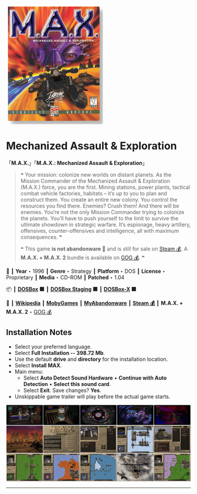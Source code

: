 ![](Thumbnail.png "application-thumbnail")

# Mechanized Assault & Exploration

「**M.A.X.**」「**M.A.X.: Mechanized Assault & Exploration**」

> ❝ Your mission: colonize new worlds on distant planets. As the Mission Commander of the Mechanized Assault & Exploration (M.A.X.) force, you are the first. Mining stations, power plants, tactical combat vehicle factories, habitats – it’s up to you to plan and construct them. You create an entire new colony. You control the resources you find there. Enemies? Crush them! And there will be enemies. You’re not the only Mission Commander trying to colonize the planets. You’ll have to push yourself to the limit to survive the ultimate showdown in strategic warfare. It’s espionage, heavy artillery, offensives, counter-offensives and intelligence, all with maximum consequences. ❞
>
> ❝ This game **is not abandonware 🚫** and is still for sale on [Steam 💰](https://store.steampowered.com/app/615250/MAX_Mechanized_Assault__Exploration/). A **M.A.X. + M.A.X. 2** bundle is available on [GOG 💰](https://www.gog.com/en/game/m_a_x_m_a_x_2). ❞
>

📌 ┃ **Year** ‣ 1996 ┃ **Genre** ‣ Strategy ┃ **Platform** ‣ DOS ┃ **License** ‣ Proprietary ┃ **Media** ‣ CD-ROM ┃ **Patched** ‣ 1.04 

📦 ┃ **[DOSBox](https://www.dosbox.com/) 🟩** ┃ **[DOSBox Staging](https://dosbox-staging.github.io/) 🟩** ┃ **[DOSBox-X](https://dosbox-x.com/) 🟩** 

📎 ┃ **[Wikipedia](https://en.wikipedia.org/wiki/Mechanized_Assault_%26_Exploration)** ┃ **[MobyGames](https://www.mobygames.com/game/2180/max-mechanized-assault-exploration/)** ┃ **[MyAbandonware](https://www.myabandonware.com/game/m-a-x-mechanized-assault-exploration-d6b)** ┃ **[Steam 💰](https://store.steampowered.com/app/615250/MAX_Mechanized_Assault__Exploration/)** ┃ **M.A.X. + M.A.X. 2** ‣ [GOG 💰](https://www.gog.com/en/game/m_a_x_m_a_x_2) 

## Installation Notes
- Select your preferred language.
- Select **Full Installation -- 398.72 Mb**.
- Use the default **drive** and **directory** for the installation location.
- Select **Install MAX**.
- Main menu:
  - Select **Auto Detect Sound Hardware** • **Continue with Auto Detection** • **Select this sound card**.
  - Select **Exit**. Save changes? **Yes**.
- Unskippable game trailer will play before the actual game starts.

![](Montage.png "Mechanized Assault & Exploration")

---

